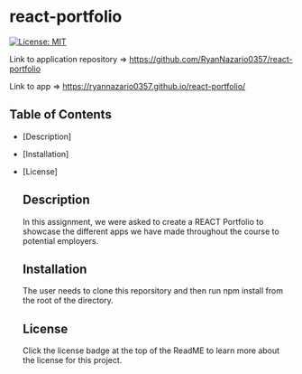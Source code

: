# react-portfolio
[![License: MIT](https://img.shields.io/badge/License-MIT-blue.svg)](https://opensource.org/licenses/MIT)
  
  Link to application repository => 
https://github.com/RyanNazario0357/react-portfolio

Link to app => https://ryannazario0357.github.io/react-portfolio/
  
  ## Table of Contents
- [Description]

- [Installation]

- [License]

  ## Description
  In this assignment, we were asked to create a REACT Portfolio to showcase the different apps we have made throughout the course to potential employers. 
  ## Installation
  The user needs to clone this reporsitory and then run npm install from the root of the directory. 
  ## License
  Click the license badge at the top of the ReadME to learn more about the license for this project. 